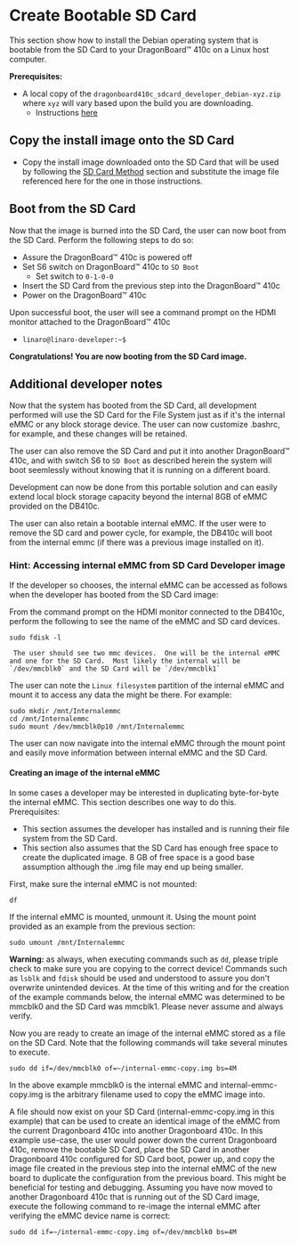 # Create Bootable SD Card

This section show how to install the Debian operating system that is bootable from the SD Card to your DragonBoard™ 410c on a Linux host computer.

**Prerequisites:**

* A local copy of the `dragonboard410c_sdcard_developer_debian-xyz.zip` where `xyz` will vary based upon the build you are downloading.
     * Instructions [here](../Downloads/Debian.md)
     
## Copy the install image onto the SD Card

* Copy the install image downloaded onto the SD Card that will be used by following the [SD Card Method](LinuxSD.md) section  and substitute the image file referenced here for the one in those instructions.

## Boot from the SD Card
Now that the image is burned into the SD Card, the user can now boot from the SD Card.  Perform the following steps to do so:

* Assure the DragonBoard™ 410c is powered off
* Set S6 switch on DragonBoard™ 410c to `SD Boot`
     * Set switch to `0-1-0-0`
* Insert the SD Card from the previous step into the DragonBoard™ 410c
* Power on the DragonBoard™ 410c

Upon successful boot, the user will see a command prompt on the HDMI monitor attached to the DragonBoard™ 410c
* `linaro@linaro-developer:~$`

**Congratulations!  You are now booting from the SD Card image.**

## Additional developer notes
Now that the system has booted from the SD Card, all development performed will use the SD Card for the File System just as if it's the internal eMMC or any block storage device. The user can now customize .bashrc, for example, and these changes will be retained.

The user can also remove the SD Card and put it into another DragonBoard™ 410c, and with switch S6 to `SD Boot` as described herein the system will boot seemlessly without knowing that it is running on a different board.

Development can now be done from this portable solution and can easily extend local block storage capacity beyond the internal 8GB of eMMC provided on the DB410c.  

The user can also retain a bootable internal eMMC.  If the user were to remove the SD card and power cycle, for example, the DB410c will boot from the internal emmc (if there was a previous image installed on it).

### Hint: Accessing internal eMMC from SD Card Developer image
If the developer so chooses, the internal eMMC can be accessed as follows when the developer has booted from the SD Card image:

From the command prompt on the HDMI monitor connected to the DB410c, perform the following to see the name of the eMMC and SD card devices.

`sudo fdisk -l`

     The user should see two mmc devices.  One will be the internal eMMC and one for the SD Card.  Most likely the internal will be `/dev/mmcblk0` and the SD Card will be `/dev/mmcblk1`
     
The user can note the `Linux filesystem` partition of the internal eMMC and mount it to access any data the might be there.  For example:
```
sudo mkdir /mnt/Internalemmc
cd /mnt/Internalemmc
sudo mount /dev/mmcblk0p10 /mnt/Internalemmc
```
The user can now navigate into the internal eMMC through the mount point and easily move information between internal eMMC and the SD Card.

#### Creating an image of the internal eMMC
In some cases a developer may be interested in duplicating byte-for-byte the internal eMMC.  This section describes one way to do this.  
Prerequisites:
- This section assumes the developer has installed and is running their file system from the SD Card.  
- This section also assumes that the SD Card has enough free space to create the duplicated image.  8 GB of free space is a good base assumption although the .img file may end up being smaller.

First, make sure the internal eMMC is not mounted:

`df`

If the internal eMMC is mounted, unmount it.  Using the mount point provided as an example from the previous section:

`sudo umount /mnt/Internalemmc`

**Warning:** as always, when executing commands such as `dd`, please triple check to make sure you are copying to the correct device!  Commands such as `lsblk` and `fdisk` should be used and understood to assure you don't overwrite unintended devices. At the time of this writing and for the creation of the example commands below, the internal eMMC was determined to be mmcblk0 and the SD Card was mmcblk1.  Please never assume and always verify.

Now you are ready to create an image of the internal eMMC stored as a file on the SD Card. Note that the following commands will take several minutes to execute.

`sudo dd if=/dev/mmcblk0 of=~/internal-emmc-copy.img bs=4M`

In the above example mmcblk0 is the internal eMMC and internal-emmc-copy.img is the arbitrary filename used to copy the eMMC image into.

A file should now exist on your SD Card (internal-emmc-copy.img in this example) that can be used to create an identical image of the eMMC from the current Dragonboard 410c into another Dragonboard 410c.  In this example use-case, the user would power down the current Dragonboard 410c, remove the bootable SD Card, place the SD Card in another Dragonboard 410c configured for SD Card boot, power up, and copy the image file created in the previous step into the internal eMMC of the new board to duplicate the configuration from the previous board. This might be beneficial for testing and debugging.  Assuming you have now moved to another Dragonboard 410c that is running out of the SD Card image, execute the following command to re-image the internal eMMC after verifying the eMMC device name is correct:

`sudo dd if=~/internal-emmc-copy.img of=/dev/mmcblk0 bs=4M`


       

